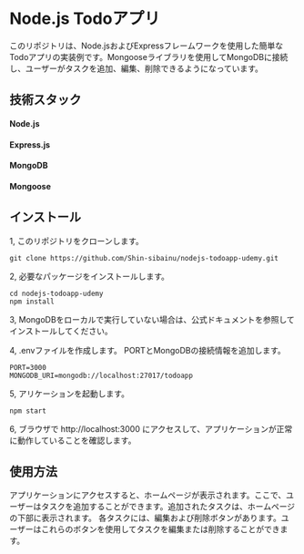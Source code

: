 # Node.js Todoアプリ
このリポジトリは、Node.jsおよびExpressフレームワークを使用した簡単なTodoアプリの実装例です。Mongooseライブラリを使用してMongoDBに接続し、ユーザーがタスクを追加、編集、削除できるようになっています。

## 技術スタック
#### Node.js
#### Express.js
#### MongoDB
#### Mongoose

## インストール
1, このリポジトリをクローンします。
```
git clone https://github.com/Shin-sibainu/nodejs-todoapp-udemy.git
```

2, 必要なパッケージをインストールします。
```
cd nodejs-todoapp-udemy
npm install
```

3, MongoDBをローカルで実行していない場合は、公式ドキュメントを参照してインストールしてください。

4, .envファイルを作成します。 PORTとMongoDBの接続情報を追加します。
```
PORT=3000
MONGODB_URI=mongodb://localhost:27017/todoapp
```

5, アリケーションを起動します。
```
npm start
```

6, ブラウザで http://localhost:3000 にアクセスして、アプリケーションが正常に動作していることを確認します。

## 使用方法
アプリケーションにアクセスすると、ホームページが表示されます。ここで、ユーザーはタスクを追加することができます。追加されたタスクは、ホームページの下部に表示されます。
各タスクには、編集および削除ボタンがあります。ユーザーはこれらのボタンを使用してタスクを編集または削除することができます。

